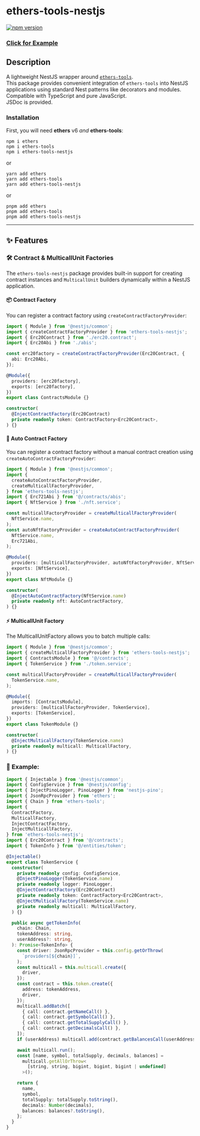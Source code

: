 # ethers-tools-nestjs

[![npm version](https://badge.fury.io/js/ethers-tools-nestjs.svg)](https://badge.fury.io/js/ethers-tools-nestjs)

### [Click for Example](https://github.com/neuroborus/nest-template/blob/examples/ethers-tools-nestjs/README.md)

## Description

A lightweight NestJS wrapper around [`ethers-tools`](https://github.com/neuroborus/ethers-tools).  
This package provides convenient integration of `ethers-tools` into NestJS applications using standard
Nest patterns like decorators and modules.
Compatible with TypeScript and pure JavaScript.  
JSDoc is provided.

### Installation

First, you will need **ethers** v6 _and_ **ethers-tools**:

```shell
npm i ethers
npm i ethers-tools
npm i ethers-tools-nestjs
```

or

```shell
yarn add ethers
yarn add ethers-tools
yarn add ethers-tools-nestjs
```

or

```shell
pnpm add ethers
pnpm add ethers-tools
pnpm add ethers-tools-nestjs
```

---

## ✨ Features

### 🛠 Contract & MulticallUnit Factories

The `ethers-tools-nestjs` package provides built-in support for creating contract instances and `MulticallUnit` builders dynamically within a NestJS application.

#### 📦 Contract Factory

You can register a contract factory using `createContractFactoryProvider`:

```typescript
import { Module } from '@nestjs/common';
import { createContractFactoryProvider } from 'ethers-tools-nestjs';
import { Erc20Contract } from './erc20.contract';
import { Erc20Abi } from './abis';

const erc20factory = createContractFactoryProvider(Erc20Contract, {
  abi: Erc20Abi,
});

@Module({
  providers: [erc20factory],
  exports: [erc20factory],
})
export class ContractsModule {}
```

```typescript
constructor(
  @InjectContractFactory(Erc20Contract)
  private readonly token: ContractFactory<Erc20Contract>,
) {}
```

#### 🤖 Auto Contract Factory

You can register a contract factory without a manual contract creation using `createAutoContractFactoryProvider`:

```typescript
import { Module } from '@nestjs/common';
import {
  createAutoContractFactoryProvider,
  createMulticallFactoryProvider,
} from 'ethers-tools-nestjs';
import { Erc721Abi } from '@/contracts/abis';
import { NftService } from './nft.service';

const multicallFactoryProvider = createMulticallFactoryProvider(
  NftService.name,
);
const autoNftFactoryProvider = createAutoContractFactoryProvider(
  NftService.name,
  Erc721Abi,
);

@Module({
  providers: [multicallFactoryProvider, autoNftFactoryProvider, NftService],
  exports: [NftService],
})
export class NftModule {}

```

```typescript
constructor(
  @InjectAutoContractFactory(NftService.name)
  private readonly nft: AutoContractFactory,
) {}
```

#### ⚡ MulticallUnit Factory

The MulticallUnitFactory allows you to batch multiple calls:

```typescript
import { Module } from '@nestjs/common';
import { createMulticallFactoryProvider } from 'ethers-tools-nestjs';
import { ContractsModule } from '@/contracts';
import { TokenService } from './token.service';

const multicallFactoryProvider = createMulticallFactoryProvider(
  TokenService.name,
);

@Module({
  imports: [ContractsModule],
  providers: [multicallFactoryProvider, TokenService],
  exports: [TokenService],
})
export class TokenModule {}
```

```typescript
constructor(
  @InjectMulticallFactory(TokenService.name)
  private readonly multicall: MulticallFactory,
) {}
```

### 👀 Example:

```typescript
import { Injectable } from '@nestjs/common';
import { ConfigService } from '@nestjs/config';
import { InjectPinoLogger, PinoLogger } from 'nestjs-pino';
import { JsonRpcProvider } from 'ethers';
import { Chain } from 'ethers-tools';
import {
  ContractFactory,
  MulticallFactory,
  InjectContractFactory,
  InjectMulticallFactory,
} from 'ethers-tools-nestjs';
import { Erc20Contract } from '@/contracts';
import { TokenInfo } from '@/entities/token';

@Injectable()
export class TokenService {
  constructor(
    private readonly config: ConfigService,
    @InjectPinoLogger(TokenService.name)
    private readonly logger: PinoLogger,
    @InjectContractFactory(Erc20Contract)
    private readonly token: ContractFactory<Erc20Contract>,
    @InjectMulticallFactory(TokenService.name)
    private readonly multicall: MulticallFactory,
  ) {}

  public async getTokenInfo(
    chain: Chain,
    tokenAddress: string,
    userAddress?: string,
  ): Promise<TokenInfo> {
    const driver: JsonRpcProvider = this.config.getOrThrow(
      `providers[${chain}]`,
    );
    const multicall = this.multicall.create({
      driver,
    });
    const contract = this.token.create({
      address: tokenAddress,
      driver,
    });
    multicall.addBatch([
      { call: contract.getNameCall() },
      { call: contract.getSymbolCall() },
      { call: contract.getTotalSupplyCall() },
      { call: contract.getDecimalsCall() },
    ]);
    if (userAddress) multicall.add(contract.getBalancesCall(userAddress));

    await multicall.run();
    const [name, symbol, totalSupply, decimals, balances] =
      multicall.getAllOrThrow<
        [string, string, bigint, bigint, bigint | undefined]
      >();

    return {
      name,
      symbol,
      totalSupply: totalSupply.toString(),
      decimals: Number(decimals),
      balances: balances?.toString(),
    };
  }
}
```
